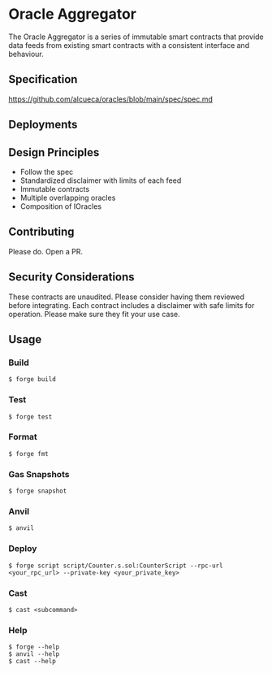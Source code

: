 # Oracle Aggregator

The Oracle Aggregator is a series of immutable smart contracts that provide data feeds from existing smart contracts with a consistent interface and behaviour.

## Specification

https://github.com/alcueca/oracles/blob/main/spec/spec.md

## Deployments

## Design Principles
 - Follow the spec
 - Standardized disclaimer with limits of each feed
 - Immutable contracts
 - Multiple overlapping oracles
 - Composition of IOracles

## Contributing
Please do. Open a PR.

## Security Considerations
These contracts are unaudited. Please consider having them reviewed before integrating.
Each contract includes a disclaimer with safe limits for operation. Please make sure they fit your use case.

## Usage

### Build

```shell
$ forge build
```

### Test

```shell
$ forge test
```

### Format

```shell
$ forge fmt
```

### Gas Snapshots

```shell
$ forge snapshot
```

### Anvil

```shell
$ anvil
```

### Deploy

```shell
$ forge script script/Counter.s.sol:CounterScript --rpc-url <your_rpc_url> --private-key <your_private_key>
```

### Cast

```shell
$ cast <subcommand>
```

### Help

```shell
$ forge --help
$ anvil --help
$ cast --help
```
